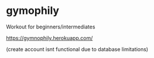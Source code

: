 # gymophily
Workout for beginners/intermediates 


https://gymnophily.herokuapp.com/

(create account isnt functional due to database limitations)

